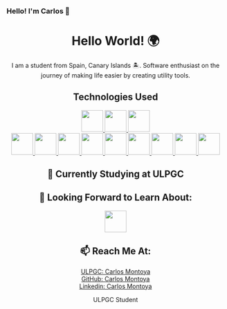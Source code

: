 ### Hello! I'm Carlos 👋

<h1 align="center"><b>Hello World! 🌍</b></h1>

<p align="center">
  I am a student from Spain, Canary Islands 🏝️. Software enthusiast on the journey of making life easier by creating utility tools.
</p>

<h2 align="center"><b>Technologies Used</b></h2>
<p align="center">
  <a href="https://www.javascript.com/" target="_blank">
    <img height="50" src="https://www.vectorlogo.zone/logos/javascript/javascript-ar21.svg">
  </a>
  <a href="https://angular.io/" target="_blank">
    <img height="50" src="https://www.vectorlogo.zone/logos/angular/angular-ar21.svg">
  </a>
  <a href="https://vuejs.org/" target="_blank">
    <img height="50" src="https://www.vectorlogo.zone/logos/vuejs/vuejs-ar21.svg">
  </a>
  <br>
  <a href="https://firebase.google.com/" target="_blank">
    <img height="50" src="https://www.vectorlogo.zone/logos/firebase/firebase-ar21.svg">
  </a>
  <a href="https://www.w3.org/html/" target="_blank">
    <img height="50" src="https://www.vectorlogo.zone/logos/w3_html5/w3_html5-ar21.svg">
  </a>
  <a href="https://www.w3.org/Style/CSS/" target="_blank">
    <img height="50" src="https://www.vectorlogo.zone/logos/w3_css/w3_css-ar21.svg">
  </a>
  <a href="https://www.java.com/es/" target="_blank">
    <img height="50" src="https://www.vectorlogo.zone/logos/java/java-ar21.svg">
  </a>
  <a href="https://getbootstrap.com/" target="_blank">
    <img height="50" src="https://www.vectorlogo.zone/logos/getbootstrap/getbootstrap-ar21.svg">
  </a>
  <a href="https://tailwindcss.com/" target="_blank">
    <img height="50" src="https://www.vectorlogo.zone/logos/tailwindcss/tailwindcss-ar21.svg">
  </a>
  <a href="#" target="_blank">
    <img height="50" src="https://www.vectorlogo.zone/logos/kotlinlang/kotlinlang-ar21.svg">
  </a>
  <a href="#" target="_blank">
    <img height="50" src="https://www.vectorlogo.zone/logos/shopify/shopify-ar21.svg">
  </a>
  <a href="#" target="_blank">
    <img height="50" src="https://www.vectorlogo.zone/logos/wordpress/wordpress-ar21.svg">
  </a>
  
  
</p>

<h2 align="center"><b>💼 Currently Studying at ULPGC</b></h2>

<h2 align="center"><b>🌱 Looking Forward to Learn About:</b></h2>
<p align="center">
  <a href="https://reactjs.org/" target="_blank">
    <img height="50" src="https://www.vectorlogo.zone/logos/reactjs/reactjs-ar21.svg">
  </a>
</p>

<h2 align="center"><b>📫 Reach Me At:</b></h2>
<p align="center">
  <a href="mailto:carlos.montoya101@alu.ulpgc.es">ULPGC: Carlos Montoya</a><br>
  <a href="https://github.com/CarlosMontoyaHidalgo" target="_blank">GitHub: Carlos Montoya</a><br>
  <a href="https://www.linkedin.com/in/carlos-montoya-258a57313/" target="_blank">Linkedin: Carlos Montoya</a>

  
</p>

<div align="center">
  ULPGC Student
</div>
